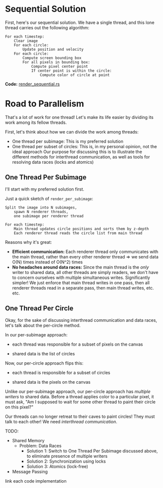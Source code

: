 # Sequential Solution

First, here's our sequential solution.
We have a single thread, and this lone thread carries out the following algorithm:

```
For each timestep:
    Clear image
    For each circle:
        Update position and velocity
    For each circle:
        Compute screen bounding box
        For all pixels in bounding box:
            Compute pixel center point
            If center point is within the circle:
                Compute color of circle at point
```
**Code:** [render_sequential.rs](./render_sequential.rs)

# Road to Parallelism

That's a lot of work for one thread! Let's make its life easier by dividing its
work among its fellow threads.

First, let's think about how we can divide the work among threads:
* One thread per subimage:
    This is my preferred solution
* One thread per subset of circles:
    This is, in my personal opinion, not the ideal approach
    Our purpose for discussing this is to illustrate the different methods
    for interthread communication, as well as tools for resolving data races
    (locks and atomics)

## One Thread Per Subimage

I'll start with my preferred solution first.

Just a quick sketch of `render_per_subimage`:

```
Split the image into N subimages,
    spawn N renderer threads,
    one subimage per renderer thread

For each timestep:
    Main thread updates circle positions and sorts them by z-depth
    Each renderer thread reads the circle list from main thread
```

Reasons why it's great:
- **Efficient communication:**
    Each renderer thread only communicates with the main thread,
    rather than every other renderer thread
        => we send data O(N) times instead of O(N^2) times
- **No headaches around data races:**
    Since the main thread is the *only* writer to shared data,
        all other threads are simply readers,
        we don't have to concern ourselves with multiple simultaneous writes.
    Significantly simpler! We just enforce that main thread writes in one pass,
        then all renderer threads read in a separate pass, then main thread writes, etc. etc.

## One Thread Per Circle

Okay, for the sake of discussing interthread communication and data races, let's talk about the
per-circle method.

In our per-subimage approach:

* each thread was responsible for a subset of pixels on the canvas

* shared data is the list of circles

Now, our per-circle approach flips this:

* each thread is responsible for a subset of circles

* shared data is the pixels on the canvas

Unlike our per-subimage approach, our per-circle approach has *multiple writers* to shared data.
Before a thread applies color to a particular pixel, it must ask, "Am I supposed to wait
for some other thread to paint their circle on this pixel?"

Our threads can no longer retreat to their caves to paint circles! They must talk to each other!
We need _interthread communication_.

TODO:
* Shared Memory
    * Problem: Data Races
        * Solution 1: Switch to One Thread Per Subimage discussed above, to eliminate presence of multiple writers
        * Solution 2: Synchronization using locks
        * Solution 3: Atomics (lock-free)
* Message Passing

link each code implementation
